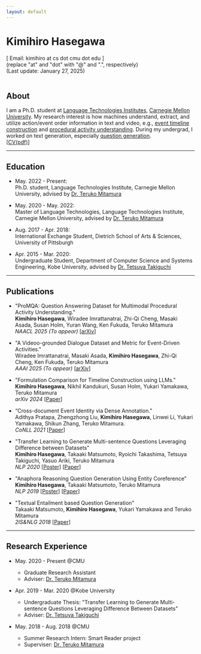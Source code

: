 ```yaml
---
layout: default
---
```


# Kimihiro Hasegawa
[ Email: kimihiro at cs dot cmu dot edu ]<br/>
(replace "at" and "dot" with "@" and ".", respectively)<br/>
(Last update: January 27, 2025)<br/><br/>

## About
I am a Ph.D. student at [Language Technologies Institutes](https://www.lti.cs.cmu.edu/), [Carnegie Mellon University](https://www.cmu.edu/). 
My research interest is how machines understand, extract, and utilize action/event order information in text and video, e.g., [event timeline construction](https://arxiv.org/abs/2403.00990) and [procedural activity understanding](https://arxiv.org/abs/2410.22211). 
During my undergrad, I worked on text generation, especially [question generation](https://www.anlp.jp/proceedings/annual_meeting/2020/pdf_dir/P5-26.pdf). <br>
[[CV(pdf)](https://drive.google.com/file/d/1fGAvWT2AmVUpuLq5hNzCks8o8zg_ZxzG/view?usp=sharing)]

<!-- ### _News_ -->

***
<!-- <br/> -->
## Education
- May. 2022 - Present: <br />
  Ph.D. student, Language Technologies Institute, Carnegie Mellon University, advised by [Dr. Teruko Mitamura](http://www.cs.cmu.edu/~teruko/)
  
- May. 2020 - May. 2022: <br/>
  Master of Language Technologies, Language Technologies Institute, Carnegie Mellon University, advised by [Dr. Teruko Mitamura](http://www.cs.cmu.edu/~teruko/)

- Aug. 2017 - Apr. 2018: <br/>
  International Exchange Student, Dietrich School of Arts & Sciences, University of Pittsburgh

- Apr. 2015 - Mar. 2020: <br/>
  Undergraduate Student, Department of Computer Science and Systems Engineering, Kobe University, advised by [Dr. Tetsuya Takiguchi](http://www.me.cs.scitec.kobe-u.ac.jp/~takigu/)

***
<!-- <br/> -->
## Publications
- "ProMQA: Question Answering Dataset for Multimodal Procedural Activity Understanding." <br/>
  __Kimihiro Hasegawa__, Wiradee Imrattanatrai, Zhi-Qi Cheng, Masaki Asada, Susan Holm, Yuran Wang, Ken Fukuda, Teruko Mitamura<br/>
  _NAACL 2025 (To appear)_ [[arXiv](https://arxiv.org/abs/2410.22211)]

- "A Videoo-grounded Dialogue Dataset and Metric for Event-Driven Activities." <br />
  Wiradee Imrattanatrai, Masaki Asada, __Kimihiro Hasegawa__, Zhi-Qi Cheng, Ken Fukuda, Teruko Mitamura<br />
  _AAAI 2025 (To appear)_ [[arXiv](http://arxiv.org/abs/2501.18324)]

- "Formulation Comparison for Timeline Construction using LLMs." <br/>
  __Kimihiro Hasegawa__, Nikhil Kandukuri, Susan Holm, Yukari Yamakawa, Teruko Mitamura<br/>
  _arXiv 2024_ [[Paper](https://arxiv.org/abs/2403.00990)]
  
- “Cross-document Event Identity via Dense Annotation.” <br/> 
  Adithya Pratapa, Zhengzhong Liu, __Kimihiro Hasegawa__, Linwei Li, Yukari Yamakawa, Shikun
Zhang, Teruko Mitamura.<br/>
  _CoNLL 2021_ [[Paper](https://aclanthology.org/2021.conll-1.39/)]

- "Transfer Learning to Generate Multi-sentence Questions Leveraging Difference between Datasets"<br/>
  __Kimihiro Hasegawa__, Takaaki Matsumoto, Ryoichi Takashima, Tetsuya Takiguchi, Yasuo Ariki, Teruko Mitamura<br/>
  _NLP 2020_ [[Poster](https://drive.google.com/file/d/1icHQc61CXhp-nS1lZLuxd0rke1Rbk3B9/view?usp=sharing)] [[Paper](https://www.anlp.jp/proceedings/annual_meeting/2020/pdf_dir/P5-26.pdf)]

- "Anaphora Reasoning Question Generation Using Entity Coreference"<br/>
  __Kimihiro Hasegawa__, Takaaki Matsumoto, Teruko Mitamura<br/>
  _NLP 2019_ [[Poster](https://drive.google.com/file/d/1LlrQe4RhtwODTitexcz3iuEYe4J_qlo3/view?usp=sharing)] [[Paper](http://www.anlp.jp/proceedings/annual_meeting/2019/pdf_dir/P5-18.pdf)]

- "Textual Entailment based Question Generation"<br/>
  Takaaki Matsumoto, __Kimihiro Hasegawa__, Yukari Yamakawa and Teruko Mitamura<br/>
  _2IS&NLG 2018_ [[Paper](https://www.aclweb.org/anthology/W18-6704)]

***
<!-- <br/> -->
## Research Experience
- May. 2020 - Present @CMU <br/>
  - Graduate Research Assistant
  - Adviser: [Dr. Teruko Mitamura](http://www.cs.cmu.edu/~teruko/)

- Apr. 2019 - Mar. 2020 @Kobe University <br/>
  - Undergraduate Thesis: "Transfer Learning to Generate Multi-sentence Questions Leveraging Difference Between Datasets"
  - Adviser: [Dr. Tetsuya Takiguchi](http://www.me.cs.scitec.kobe-u.ac.jp/~takigu/)

- May. 2018 - Aug. 2018 @CMU <br/>
  - Summer Research Intern: Smart Reader project
  - Superviser: [Dr. Teruko Mitamura](http://www.cs.cmu.edu/~teruko/)
